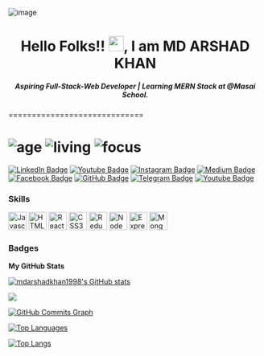 ![image](https://raw.githubusercontent.com/lionelsamrat10/lionelsamrat10/main/header_.png)

<h1 align="center">Hello Folks!! <img src="https://raw.githubusercontent.com/MartinHeinz/MartinHeinz/master/wave.gif" width="30px">, I am MD ARSHAD KHAN</h1>
<h5 align="center">Aspiring Full-Stack-Web Developer | Learning MERN Stack at @Masai School.</h5>
=============================

![age](https://img.shields.io/badge/age-23-blue)
![living](https://img.shields.io/badge/living-Pune,Maharashtra-maroon)
![focus](https://img.shields.io/badge/focus-SoftwareDevelopment-teal)
=============================
[![LinkedIn Badge](https://img.shields.io/badge/LinkedIn--informational?style=flat&logo=linkedin&logoColor=lightblue&color=crimson)](https://www.linkedin.com/in/md-arshad-khan-350206154/)
[![Youtube Badge](https://img.shields.io/badge/Email--informational?style=flat&logo=gmail&logoColor=fw0000&color=ff0000)](mailto:mdarshadkhan1998@gmail.com)
[![Instagram Badge](https://img.shields.io/badge/Instagram--informational?style=flat&logo=instagram&logoColor=fd13b3&color=orange)](https://www.instagram.com/_mad___boxer_/)
[![Medium Badge](https://img.shields.io/badge/Medium--informational?style=flat&logo=medium&logoColor=white&color=yellow)](https://medium.com/@mdarshadkhan1998)
[![Facebook Badge](https://img.shields.io/badge/Facebook--informational?style=flat&logo=facebook&logoColor=0e8ef1&color=green)](https://www.facebook.com/people/Arshad-Khan/100004164048208/)
[![GitHub Badge](https://img.shields.io/badge/GitHub--informational?style=flat&logo=github&logoColor=white&color=blue)](https://github.com/mdarshadkhan1998)
[![Telegram Badge](https://img.shields.io/badge/Telegram--informational?style=flat&logo=Telegram&logoColor=white&color=slateblue)](https://t.me/mdarshadkhan)
[![Youtube Badge](https://img.shields.io/badge/Youtube--informational?style=flat&logo=youtube&logoColor=ff0000&color=darkslateblue)](https://www.youtube.com/channel/UCGK-satop1PZ9njUOYCzHJw)

### Skills

<p align="left">
<a href="https://developer.mozilla.org/en-US/docs/Web/JavaScript" target="_blank" rel="noreferrer"><img src="https://raw.githubusercontent.com/danielcranney/readme-generator/main/public/icons/skills/javascript-colored.svg" width="36" height="36" alt="Javascript" /></a>
<a href="https://developer.mozilla.org/en-US/docs/Glossary/HTML5" target="_blank" rel="noreferrer"><img src="https://raw.githubusercontent.com/danielcranney/readme-generator/main/public/icons/skills/html5-colored.svg" width="36" height="36" alt="HTML5" /></a>
<a href="https://reactjs.org/" target="_blank" rel="noreferrer"><img src="https://raw.githubusercontent.com/danielcranney/readme-generator/main/public/icons/skills/react-colored.svg" width="36" height="36" alt="React" /></a>
<a href="https://www.w3.org/TR/CSS/#css" target="_blank" rel="noreferrer"><img src="https://raw.githubusercontent.com/danielcranney/readme-generator/main/public/icons/skills/css3-colored.svg" width="36" height="36" alt="CSS3" /></a>
<a href="https://redux.js.org/" target="_blank" rel="noreferrer"><img src="https://raw.githubusercontent.com/danielcranney/readme-generator/main/public/icons/skills/redux-colored.svg" width="36" height="36" alt="Redux" /></a>
<a href="https://nodejs.org/en/" target="_blank" rel="noreferrer"><img src="https://raw.githubusercontent.com/danielcranney/readme-generator/main/public/icons/skills/nodejs-colored.svg" width="36" height="36" alt="NodeJS" /></a>
<a href="https://expressjs.com/" target="_blank" rel="noreferrer"><img src="https://raw.githubusercontent.com/danielcranney/readme-generator/main/public/icons/skills/express-colored-dark.svg" width="36" height="36" alt="Express" /></a>
<a href="https://www.mongodb.com/" target="_blank" rel="noreferrer"><img src="https://raw.githubusercontent.com/danielcranney/readme-generator/main/public/icons/skills/mongodb-colored.svg" width="36" height="36" alt="MongoDB" /></a>
</p>


<!-- ### Socials

<p align="left"> 
<a href="https://www.codesandbox.com/gautamgohil0" target="_blank" rel="noreferrer"><img src="https://raw.githubusercontent.com/danielcranney/readme-generator/main/public/icons/socials/codesandbox-dark.svg" width="32" height="32" /></a> 
<a href="https://github.com/mdarshadkhan1998" target="_blank" rel="noreferrer"><img src="https://raw.githubusercontent.com/danielcranney/readme-generator/main/public/icons/socials/github-dark.svg" width="32" height="32" /></a> 
<a href="https://gautamgohil07" target="_blank" rel="noreferrer"><img src="https://raw.githubusercontent.com/danielcranney/readme-generator/main/public/icons/socials/hashnode.svg" width="32" height="32" /></a> 
<a href="https://www.instagram.com/_mad___boxer_/" target="_blank" rel="noreferrer"><img src="https://raw.githubusercontent.com/danielcranney/readme-generator/main/public/icons/socials/instagram.svg" width="32" height="32" /></a> 
<a href="https://www.linkedin.com/in/md-arshad-khan-350206154/" target="_blank" rel="noreferrer"><img src="https://raw.githubusercontent.com/danielcranney/readme-generator/main/public/icons/socials/linkedin.svg" width="32" height="32" /></a> 
<a href="https://medium.com/@mdarshadkhan1998" target="_blank" rel="noreferrer"><img src="https://raw.githubusercontent.com/danielcranney/readme-generator/main/public/icons/socials/medium-dark.svg" width="32" height="32" /></a> 
<a href="https://www.twitter.com/gautam07" target="_blank" rel="noreferrer"><img src="https://raw.githubusercontent.com/danielcranney/readme-generator/main/public/icons/socials/twitter.svg" width="32" height="32" /></a>
</p> -->

### Badges

<b>My GitHub Stats</b>

<a href="https://github.com/mdarshadkhan1998"><img src="https://github-readme-stats.vercel.app/api?username=mdarshadkhan1998&show_icons=true&hide=&count_private=true&title_color=0891b2&text_color=ffffff&icon_color=0891b2&bg_color=000000&hide_border=true&show_icons=true" alt="mdarshadkhan1998's GitHub stats" /></a>

<a href="https://github.com/mdarshadkhan1998"><img src="https://github-readme-streak-stats.herokuapp.com/?user=mdarshadkhan1998&stroke=ffffff&background=000000&ring=0891b2&fire=0891b2&currStreakNum=ffffff&currStreakLabel=0891b2&sideNums=ffffff&sideLabels=ffffff&dates=ffffff&hide_border=true" /></a>

<a href="https://github.com/mdarshadkhan1998"><img src="https://activity-graph.herokuapp.com/graph?username=mdarshadkhan1998&bg_color=000000&color=ffffff&line=0891b2&point=ffffff&area_color=000000&area=true&hide_border=true&custom_title=GitHub%20Commits%20Graph" alt="GitHub Commits Graph" /></a>

<a href="https://github.com/mdarshadkhan1998" align="left"><img src="https://github-readme-stats.vercel.app/api/top-langs/?username=mdarshadkhan1998&langs_count=10&title_color=0891b2&text_color=ffffff&icon_color=0891b2&bg_color=000000&hide_border=true&locale=en&custom_title=Top%20%Languages" alt="Top Languages" /></a>


[![Top Langs](https://github-readme-stats.vercel.app/api/top-langs/?username=mdarshadkhan1998&show_icons=true&theme=dark&layout=compact&langs_count=10&title_color=0891b2&text_color=ffffff&icon_color=0891b2&bg_color=000000&hide_border=true&locale=en)](https://github.com/mdarshadkhan1998/github-readme-stats)
